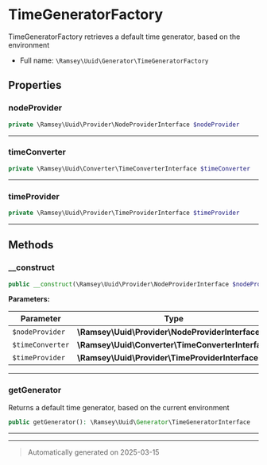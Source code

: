 
# TimeGeneratorFactory

TimeGeneratorFactory retrieves a default time generator, based on the
environment



* Full name: `\Ramsey\Uuid\Generator\TimeGeneratorFactory`



## Properties


### nodeProvider



```php
private \Ramsey\Uuid\Provider\NodeProviderInterface $nodeProvider
```






***

### timeConverter



```php
private \Ramsey\Uuid\Converter\TimeConverterInterface $timeConverter
```






***

### timeProvider



```php
private \Ramsey\Uuid\Provider\TimeProviderInterface $timeProvider
```






***

## Methods


### __construct



```php
public __construct(\Ramsey\Uuid\Provider\NodeProviderInterface $nodeProvider, \Ramsey\Uuid\Converter\TimeConverterInterface $timeConverter, \Ramsey\Uuid\Provider\TimeProviderInterface $timeProvider): mixed
```








**Parameters:**

| Parameter | Type | Description |
|-----------|------|-------------|
| `$nodeProvider` | **\Ramsey\Uuid\Provider\NodeProviderInterface** |  |
| `$timeConverter` | **\Ramsey\Uuid\Converter\TimeConverterInterface** |  |
| `$timeProvider` | **\Ramsey\Uuid\Provider\TimeProviderInterface** |  |





***

### getGenerator

Returns a default time generator, based on the current environment

```php
public getGenerator(): \Ramsey\Uuid\Generator\TimeGeneratorInterface
```












***


***
> Automatically generated on 2025-03-15
